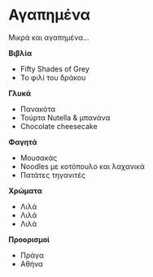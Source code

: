 # Αγαπημένα
Μικρά και αγαπημένα… 

**Βιβλία**
*	Fifty Shades of Grey
*	Το φιλί του δράκου

**Γλυκά**
*	Πανακότα
*	Τούρτα Nutella & μπανάνα
*	Chocolate cheesecake 

**Φαγητά**
*	Μουσακάς
*	Noodles με κοτόπουλο και λαχανικά
*	Πατάτες τηγανιτές

**Χρώματα**
*	Λιλά
*	Λιλά
*	Λιλά

**Προορισμοί**
*	Πράγα
*	Αθήνα
